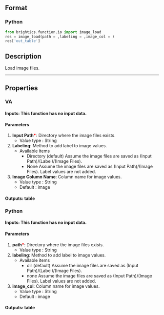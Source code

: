 ## Format
### Python
```python
from brightics.function.io import image_load
res = image_load(path = ,labeling = ,image_col = )
res['out_table']
```

## Description
Load image files.

---

## Properties
### VA
#### Inputs: This function has no input data.

#### Parameters
1. **Input Path**<b style="color:red">*</b>: Directory where the image files exists.
   - Value type : String
2. **Labeling**: Method to add label to image values.
   - Available items
      - Directory (default) Assume the image files are saved as (Input Path)/(Label)/(Image Files).
      - None Assume the image files are saved as (Input Path)/(Image Files). Label values are not added.
3. **Image Column Name**: Column name for image values.
   - Value type : String
   - Default : image

#### Outputs: table

### Python
#### Inputs: This function has no input data.

#### Parameters
1. **path**<b style="color:red">*</b>: Directory where the image files exists.
   - Value type : String
2. **labeling**: Method to add label to image values.
   - Available items
      - dir (default) Assume the image files are saved as (Input Path)/(Label)/(Image Files).
      - none Assume the image files are saved as (Input Path)/(Image Files). Label values are not added.
3. **image_col**: Column name for image values.
   - Value type : String
   - Default : image

#### Outputs: table

